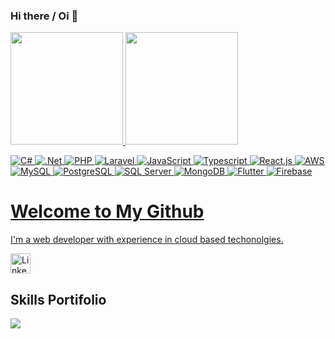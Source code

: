 ### Hi there / Oi 👋

<div>
  <a href="https://github.com/bluebetto">
  <img height="180em" src="https://github-readme-stats.vercel.app/api?username=bluebetto&show_icons=true&theme=radical&include_all_commits=true&count_private=true"/>
  <img height="180em" src="https://github-readme-stats.vercel.app/api/top-langs/?username=bluebetto&layout=compact&langs_count=7&theme=dracula&count_private=true"/>
</div>

![C#](https://img.shields.io/badge/Code-C%23-informational?style=flat&logo=php&color=512BD4)
![.Net](https://img.shields.io/badge/Framework-.Net-blue?style=flat&logo=dotnet)
![PHP](https://img.shields.io/badge/Code-PHP-informational?style=flat&logo=php&color=777BB4)
![Laravel](https://img.shields.io/badge/Framework-Laravel-informational?style=flat&logo=laravel&color=FF2D20)
![JavaScript](https://img.shields.io/badge/Code-JavaScript-informational?style=flat&logo=javascript&color=F7DF1E)
![Typescript](https://img.shields.io/badge/Database-TypeScript-Informational?style=flat&logo=typescript&color=3178C6)
![React.js](https://img.shields.io/badge/Library-ReactJs-61DAFB?logo=react&logoColor=white)
![AWS](https://img.shields.io/badge/Cloud-AWS-informational?style=flat&logo=amazon-aws&color=232F3E)
![MySQL](https://img.shields.io/badge/Database-MySQL-purple?style=flat&logo=mysql)
![PostgreSQL](https://img.shields.io/badge/Database-PostgreSQL-red?style=flat&logo=postgresql)
![SQL Server](https://img.shields.io/badge/Database-SQL_Server-blue?style=flat&logo=sqlserver)
![MongoDB](https://img.shields.io/badge/Database-MongoDB-green?style=flat&logo=mongodb)
![Flutter](https://img.shields.io/badge/Framework-Flutter-Informational?style=flat&logo=flutter&color=02569B)
![Firebase](https://img.shields.io/badge/Database-Firebase-Informational?style=flat&logo=firebase&color=DD2C00)

# Welcome to My Github

I'm a web developer with experience in cloud based techonolgies.

<a href="https://www.linkedin.com/in/roberto-goncalves/">
  <img width="32px" alt="LinkedIn" title="LinkedIn" src="https://img.icons8.com/?size=64&id=13930&format=png"/>
</a>

## Skills Portifolio

<a href="https://github.com/bluebetto/Order-Microservices">
  <img align="center" src="https://github-readme-stats.vercel.app/api/pin/?username=bluebetto&repo=Order-Microservices&theme=buefy" />
</a>

<!--
**bluebetto/bluebetto** is a ✨ _special_ ✨ repository because its `README.md` (this file) appears on your GitHub profile.

Here are some ideas to get you started:

- 🔭 I’m currently working on ...
- 🌱 I’m currently learning ...
- 👯 I’m looking to collaborate on ...
- 🤔 I’m looking for help with ...
- 💬 Ask me about ...
- 📫 How to reach me: ...
- 😄 Pronouns: ...
- ⚡ Fun fact: ...
-->
